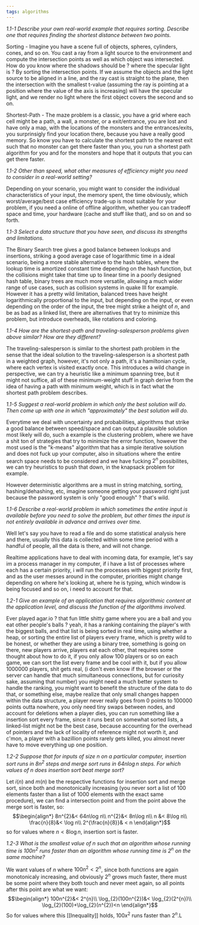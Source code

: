 ```yaml
---
tags: algorithms
---
```


*1.1-1 Describe your own real-world example that requires sorting. Describe one that requires finding the shortest distance between two points.*

Sorting - Imagine you have a scene full of objects, spheres, cylinders, cones, and so on. You cast a ray from a light source to the environment and compute the intersection points as well as which object was intersected. How do you know where the shadows should be ? where the specular light is ? By sorting the intersection points. If we assume the objects and the light source to be aligned in a line, and the ray cast is straight to the plane, then the intersection with the smallest t-value (assuming the ray is pointing at a position where the value of the axis is increasing) will have the specular light, and we render no light where the first object covers the second and so on.

Shortest-Path -  The maze problem is a classic, you have a grid where each cell might be a path, a wall, a monster, or a exit/entrance, you are lost and have only a map, with the locations of the monsters and the entrances/exits, you surprinsigly find your location there, because you have a really good memory. So know you have to calculate the shortest path to the nearest exit such that no monster can get there faster than you, you run a shortest path algorithm for you and for the monsters and hope that it outputs that you can get there faster.

*1.1-2 Other than speed, what other measures of efficiency might you need to consider in a real-world setting?*

Depending on your scenario, you might want to consider the individual characteristics of your input, the memory spent, the time obviously, which worst/average/best case efficiency trade-up is most suitable for your problem, if you need a online of offline algorithm, whether you can tradeoff space and time, your hardware (cache and stuff like that), and so on and so forth.

*1.1-3 Select a data structure that you have seen, and discuss its strengths and limitations.*

The Binary Search tree gives a good balance between lookups and insertions, striking a good average case of logarithmic time in a ideal scenario, being a more stable alternative to the hash tables, where the lookup time is amortized constant time depending on the hash function, but the collisions might take that time up to linear time in a poorly designed hash table, binary trees are much more versatile, allowing a much wider range of use cases, such as collision systems in quake III for example. However it has a pretty wild limitation, balanced trees have height logarithmically proportional to the input, but depending on the input, or even depending on the order of the input, the tree might strike a height of $n$, and be as bad as a linked list, there are alternatives that try to minimize this problem, but introduce overheads, like rotations and coloring.

*1.1-4 How are the shortest-path and traveling-salesperson problems given above similar? How are they different?*

The traveling-salesperson is similar to the shortest path problem in the sense that the ideal solution to the traveling-salesperson is a shortest path in a weighted graph, however, it's not only a path, it's a hamiltonian cycle, where each vertex is visited exactly once. This introduces a wild change in perspective, we can try a heuristic like a minimum spanning tree, but it might not suffice, all of these minimum-weight stuff in graph derive from the idea of having a path with minimum weight, which is in fact what the shortest path problem describes.

*1.1-5 Suggest a real-world problem in which only the best solution will do. Then come up with one in which "approximately" the best solution will do.*

Everytime we deal with uncertainty and probabilities, algorithms that strike a good balance between speed/space and can output a plausible solution most likely will do, such a example is the clustering problem, where we have a shit ton of strategies that try to minimize the error function, however the most used is the "k-means" algorithm that has a simple iterative solution and does not fuck up your computer, also in situations where the entire search space needs to be considered and we have fucking $2^{n}$ possibilites, we can try heuristics to push that down, in the knapsack problem for example.

However deterministic algorithms are a must in string matching, sorting, hashing/dehashing, etc, imagine someone getting your password right just because the password system is only "good enough" ? that's wild.

*1.1-6 Describe a real-world problem in which sometimes the entire input is available before you need to solve the problem, but other times the input is not entirely available in advance and arrives over time.*

Well let's say you have to read a file and do some statistical analysis here and there, usually this data is collected within some time period with a handful of people, all the data is there, and will not change.

Realtime applications have to deal with incoming data, for example, let's say im a process manager in my computer, if i have a list of processes where each has a certain priority, i will run the processes with biggest priority first, and as the user messes around in the computer, priorities might change depending on where he's looking at, where he is typing, which window is being focused and so on, i need to account for that.

*1.2-1 Give an example of an application that requires algorithmic content at the application level, and discuss the function of the algorithms involved.*

Ever played agar.io ? that fun little shitty game where you are a ball and you eat other people's balls ? yeah, it has a ranking containing the player's with the biggest balls, and that list is being sorted in real time, using whether a heap, or sorting the entire list of players every frame, which is pretty wild to be honest, or whether they are using a binary tree, something is going on there, new players arrive, players eat each other, that requires some thought about how to do it, if you only allow $100$ players or so on each game, we can sort the list every frame and be cool with it, but if you allow $1000000$ players, shit gets real, (i don't even know if the browser or the server can handle that much simultaneous connections, but for curiosity sake, assuming that number) you might need a much better system to handle the ranking, you might want to benefit the structure of the data to do that, or something else, maybe realize that only small changes happen within the data structure, a player never really goes from $0$ points to $100000$ points outta nowhere, you only need tiny swaps between nodes, and account for deletions when a player dies, you can run something like a insertion sort every frame, since it runs best on somewhat sorted lists, a linked-list might not be the best case, because accounting for the overhead of pointers and the lack of locality of reference might not worth it, and c'mon, a player with a bazillion points rarely gets killed, you almost never have to move everything up one position.


*1.2-2 Suppose that for inputs of size $n$ on a particular computer, insertion sort runs in $8n^{2}$ steps and merge sort runs in $64 n \log n$ steps. For which values of $n$ does insertion sort beat merge sort?*

Let $i(n)$ and $m(n)$ be the respective functions for insertion sort and merge sort, since both and monotonically increasing (you never sort a list of $100$ elements faster than a list of $1000$ elements with the exact same procedure), we can find a intersection point and from the point above the merge sort is faster, so: 
$$\begin{align*}
8n^{2}&< 64n\log n\\
n^{2}&< 8n\log n\\
n &< 8\log n\\
\frac{n}{8}&< \log n\\
2^{\frac{n}{8}}& < n
\end{align*}$$
so for values where $n < 8\log n$, insertion sort is faster.

*1.2-3 What is the smallest value of $n$ such that an algorithm whose running time is $100n^{2}$ runs faster than an algorithm whose running time is $2^{n}$ on the same machine?*

We want values of $n$ where $100n^{2} < 2^{n}$, since both functions are again monotonicaly increasing, and obviously $2^{n}$ grows much faster, there must be some point where they both touch and never meet again, so all points after this point are what we want:
$$\begin{align*}
100n^{2}&< 2^{n}\\
\log_{2}(100n^{2})&< \log_{2}(2^{n})\\
\log_{2}(100)+\log_{2}(n^{2})<n
\end{align*}$$
So for values where this [[Inequality]] holds, $100x^{2}$ runs faster than $2^{n}$.L